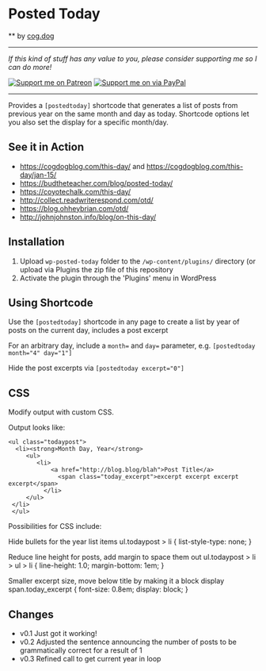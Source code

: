 # Posted Today
** by [cog.dog](https://cog.dog)

-----
*If this kind of stuff has any value to you, please consider supporting me so I can do more!*

[![Support me on Patreon](http://cogdog.github.io/images/badge-patreon.png)](https://patreon.com/cogdog) [![Support me on via PayPal](http://cogdog.github.io/images/badge-paypal.png)](https://paypal.me/cogdog)

----- 

Provides a `[postedtoday]` shortcode that generates a list of posts from previous year on the same month and day as today. Shortcode options let you also set the display for a specific month/day.


## See it in Action

* https://cogdogblog.com/this-day/ and https://cogdogblog.com/this-day/jan-15/
* https://budtheteacher.com/blog/posted-today/
* https://coyotechalk.com/this-day/
* http://collect.readwriterespond.com/otd/
* https://blog.ohheybrian.com/otd/
* http://johnjohnston.info/blog/on-this-day/


## Installation

1. Upload `wp-posted-today` folder to the `/wp-content/plugins/` directory (or upload via Plugins the zip file of this repository
2. Activate the plugin through the 'Plugins' menu in WordPress

## Using Shortcode
Use the `[postedtoday]` shortcode  in any page to create a list by year of posts on the current day, includes a post excerpt

For an arbitrary  day, include a `month=` and `day=` parameter, e.g. `[postedtoday month="4" day="1"]`

Hide the post excerpts via `[postedtoday excerpt="0"]`

## CSS 

Modify output with custom CSS.

Output looks like:

    <ul class="todaypost">
   	  <li><strong>Month Day, Year</strong>
   		 <ul>
   			<li>
   			    <a href="http://blog.blog/blah">Post Title</a> 
   			      <span class="today_excerpt">excerpt excerpt excerpt excerpt</span>
   			  </li>
   		 </ul>
   	 </li>
   	 </ul>

Possibilities for CSS include:

Hide bullets for the year list items
     ul.todaypost > li {
        list-style-type: none;
     }

Reduce line height for posts, add margin to space them out
     ul.todaypost > li > ul > li {
         line-height: 1.0;
         margin-bottom: 1em;
     }

Smaller excerpt size, move below title by making it a block display
    span.today_excerpt {
       font-size: 0.8em;
       display: block;
     }


## Changes

* v0.1 Just got it working!
* v0.2 Adjusted the sentence announcing the number of posts to be grammatically correct for a result of 1
* v0.3 Refined call to get current year in loop





